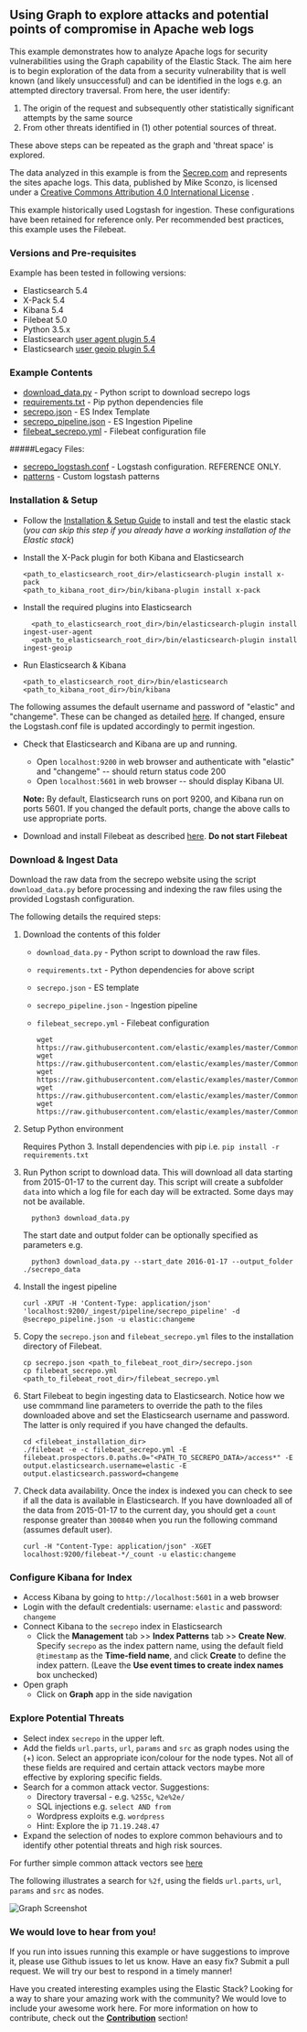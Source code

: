 ## Using Graph to explore attacks and potential points of compromise in Apache web logs

This example demonstrates how to analyze Apache logs for security vulnerabilities using the Graph capability of the Elastic Stack. 
The aim here is to begin exploration of the data from a security vulnerability that is well known (and likely unsuccessful) and can be identified in the logs e.g. an attempted directory traversal. From here, the user identify:

1. The origin of the request and subsequently other statistically significant attempts by the same source
1. From other threats identified in (1) other potential sources of threat.

These above steps can be repeated as the graph and 'threat space' is explored.

The data analyzed in this example is from the [Secrep.com](http://www.secrepo.com/) and represents the sites apache logs.
This data, published by Mike Sconzo, is licensed under a [Creative Commons Attribution 4.0 International License](https://creativecommons.org/licenses/by/4.0/) .

This example historically used Logstash for ingestion. These configurations have been retained for reference only. Per recommended best practices, this example uses the Filebeat.
### Versions and Pre-requisites

Example has been tested in following versions:

- Elasticsearch 5.4
- X-Pack 5.4
- Kibana 5.4
- Filebeat 5.0
- Python 3.5.x
- Elasticsearch [user agent plugin 5.4](https://www.elastic.co/guide/en/elasticsearch/plugins/5.4/ingest-user-agent.html)
- Elasticsearch [user geoip plugin 5.4](https://www.elastic.co/guide/en/elasticsearch/plugins/5.4/ingest-geoip.html)

### Example Contents

* [download_data.py](https://github.com/elastic/examples/blob/master/Common%20Data%20Formats/Graph/apache_logs_security_analysis/download_data.py) - Python script to download secrepo logs
* [requirements.txt](https://github.com/elastic/examples/blob/master/Common%20Data%20Formats/apache_logs_security_analysis/requirements.txt) - Pip python dependencies file
* [secrepo.json](https://github.com/elastic/examples/blob/master/Common%20Data%20Formats/Graph/apache_logs_security_analysis/secrepo.json) - ES Index Template
* [secrepo_pipeline.json](https://github.com/elastic/examples/blob/master/Common%20Data%20Formats/Graph/apache_logs_security_analysis/secrepo_pipeline.json) - ES Ingestion Pipeline
* [filebeat_secrepo.yml](https://github.com/elastic/examples/blob/master/Common%20Data%20Formats/Graph/apache_logs_security_analysis/filebeat.yml) - Filebeat configuration file

#####Legacy Files:

* [secrepo_logstash.conf](https://github.com/elastic/examples/blob/master/Common%20Data%20Formats/Graph/apache_logs_security_analysis/logstash/secrepo_logstash.conf) - Logstash configuration. REFERENCE ONLY.
* [patterns](https://github.com/elastic/examples/blob/master/Common%20Data%20Formats/Graph/apache_logs_security_analysis/logstash/patterns) - Custom logstash patterns

### Installation & Setup

* Follow the [Installation & Setup Guide](https://github.com/elastic/examples/blob/master/Installation%20and%20Setup.md) to install and test the elastic stack (*you can skip this step if you already have a working installation of the Elastic stack*)

* Install the X-Pack plugin for both Kibana and Elasticsearch 

  ```shell
  <path_to_elasticsearch_root_dir>/elasticsearch-plugin install x-pack
  <path_to_kibana_root_dir>/bin/kibana-plugin install x-pack
  ```

* Install the required plugins into Elasticsearch

  ```shell
    <path_to_elasticsearch_root_dir>/bin/elasticsearch-plugin install ingest-user-agent
    <path_to_elasticsearch_root_dir>/bin/elasticsearch-plugin install ingest-geoip
    ```

* Run Elasticsearch & Kibana

  ```shell
  <path_to_elasticsearch_root_dir>/bin/elasticsearch
  <path_to_kibana_root_dir>/bin/kibana
  ```

The following assumes the default username and password of "elastic" and "changeme".  These can be changed as detailed [here](https://www.elastic.co/guide/en/shield/current/native-realm.html).  If changed, ensure the Logstash.conf file is updated accordingly to permit ingestion.

* Check that Elasticsearch and Kibana are up and running.
  - Open `localhost:9200` in web browser and authenticate with "elastic" and "changeme" -- should return status code 200
  - Open `localhost:5601` in web browser -- should display Kibana UI.

  **Note:** By default, Elasticsearch runs on port 9200, and Kibana run on ports 5601. If you changed the default ports, change   the above calls to use appropriate ports.


* Download and install Filebeat as described [here](https://www.elastic.co/guide/en/beats/filebeat/5.4/filebeat-installation.html). **Do not start Filebeat**

### Download & Ingest Data

  Download the raw data from the secrepo website using the script `download_data.py` before processing and indexing the raw files using the provided Logstash configuration.

  The following details the required steps:
  
1. Download the contents of this folder <br>
    
    - `download_data.py` - Python script to download the raw files.
    - `requirements.txt` - Python dependencies for above script
    - `secrepo.json` - ES template 
    - `secrepo_pipeline.json` - Ingestion pipeline
    - `filebeat_secrepo.yml` - Filebeat configuration
    
        ```shell
        wget https://raw.githubusercontent.com/elastic/examples/master/Common%20Data%20Formats/apache_logs_security_analysis/download_data.py
        wget https://raw.githubusercontent.com/elastic/examples/master/Common%20Data%20Formats/apache_logs_security_analysis/requirements.txt
        wget https://raw.githubusercontent.com/elastic/examples/master/Common%20Data%20Formats/apache_logs_security_analysis/secrepo.json
        wget https://raw.githubusercontent.com/elastic/examples/master/Common%20Data%20Formats/apache_logs_security_analysis/secrepo_pipeline.json
        wget https://raw.githubusercontent.com/elastic/examples/master/Common%20Data%20Formats/apache_logs_security_analysis/filebeat_secrepo.yml
        ```
    
1. Setup Python environment

    Requires Python 3.  Install dependencies with pip i.e. `pip install -r requirements.txt`

1. Run Python script to download data. This will download all data starting from 2015-01-17 to the current day. This script will create a subfolder `data` into which a log file for each day will be extracted.  Some days may not be available.

    ```
      python3 download_data.py
    ```
    
    The start date and output folder can be optionally specified as parameters e.g. 
    
    ```
      python3 download_data.py --start_date 2016-01-17 --output_folder ./secrepo_data
    ```

1. Install the ingest pipeline

    ```shell
    curl -XPUT -H 'Content-Type: application/json' 'localhost:9200/_ingest/pipeline/secrepo_pipeline' -d @secrepo_pipeline.json -u elastic:changeme
    ```

1. Copy the `secrepo.json` and `filebeat_secrepo.yml` files to the installation directory of Filebeat. 

    ```shell
    cp secrepo.json <path_to_filebeat_root_dir>/secrepo.json
    cp filebeat_secrepo.yml <path_to_filebeat_root_dir>/filebeat_secrepo.yml
    ``` 
 
1. Start Filebeat to begin ingesting data to Elasticsearch. Notice how we use commmand line parameters to override the path to the files downloaded above and set the Elasticsearch username and password. The latter is only required if you have changed the defaults.

    ```shell
    cd <filebeat_installation_dir>
    ./filebeat -e -c filebeat_secrepo.yml -E filebeat.prospectors.0.paths.0="<PATH_TO_SECREPO_DATA>/access*" -E output.elasticsearch.username=elastic -E output.elasticsearch.password=changeme
   ```
1. Check data availability. Once the index is indexed you can check to see if all the data is available in Elasticsearch. If you have downloaded all of the data from 2015-01-17 to the current day, you should get a `count` response greater than `300840` when you run the following command (assumes default user).

    ```shell
    curl -H "Content-Type: application/json" -XGET localhost:9200/filebeat-*/_count -u elastic:changeme
    ```

### Configure Kibana for Index
  
  * Access Kibana by going to `http://localhost:5601` in a web browser
  * Login with the default credentials: username: `elastic` and password: `changeme`
  * Connect Kibana to the `secrepo` index in Elasticsearch
      * Click the **Management** tab >> **Index Patterns** tab >> **Create New**. Specify `secrepo` as the index pattern name, using the default field `@timestamp` as the **Time-field name**, and click **Create** to define the index pattern. (Leave the **Use event times to create index names** box unchecked)
  * Open graph
      * Click on **Graph** app in the side navigation
      
### Explore Potential Threats
    
   * Select index `secrepo` in the upper left. 
   * Add the fields `url.parts`, `url`, `params`  and `src` as graph nodes using the (+) icon.  Select an appropriate icon/colour for the node types.  Not all of these fields are required and certain attack vectors maybe more effective by exploring specific fields.
   * Search for a common attack vector. Suggestions:
      * Directory traversal - e.g. `%255c`, `%2e%2e/` 
      * SQL injections e.g. `select AND from`  
      * Wordpress exploits e.g. `wordpress`
      * Hint: Explore the ip `71.19.248.47`
   * Expand the selection of nodes to explore common behaviours and to identify other potential threats and high risk sources.
    
For further simple common attack vectors see [here](https://www.sans.org/reading-room/whitepapers/logging/detecting-attacks-web-applications-log-files-2074)
 
The following illustrates a search for `%2f`, using the fields  `url.parts`, `url`, `params`  and `src` as nodes.   
      
  ![Graph Screenshot](https://raw.githubusercontent.com/elastic/examples/master/Graph/apache_logs_security_analysis/secrepo_graph.jpg)

### We would love to hear from you!

If you run into issues running this example or have suggestions to improve it, please use Github issues to let us know. Have an easy fix? Submit a pull request. We will try our best to respond in a timely manner!

Have you created interesting examples using the Elastic Stack? Looking for a way to share your amazing work with the community? We would love to include your awesome work here. For more information on how to contribute, check out the **[Contribution](https://github.com/elastic/examples#contributing)** section!
